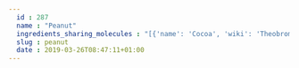 ```yaml
---
  id : 287
  name : "Peanut"
  ingredients_sharing_molecules : "[{'name': 'Cocoa', 'wiki': 'Theobroma_cacao', 'id': 283, 'category': 'Seed', 'common_molecules': [89594, 5280443, 5280598, 12232, 6054, 7284, 527, 3893, 7095, 9064, 8094, 638278, 19602, 6584, 8468, 637775, 5363388, 1032, 5280511, 650, 5367719, 13144, 1049, 4788, 26447, 8129, 61020, 247, 26334, 8452, 12779, 853433, 72276, 6072, 638011, 1889, 15394, 5280445, 460, 11747, 637566, 240, 33931, 62897, 22386, 5365811, 5283329, 8130, 798, 6569, 26335, 7559, 441005, 72277, 6561, 65084, 996, 6184, 637542, 441484, 8051, 7002, 32065, 7976, 107971, 28905, 5284639, 10448, 338, 7288, 8723, 11552, 79803, 1110, 6050, 5280804, 6986, 1136, 12748, 5318042, 3776, 31260, 2345, 5280863, 5370602, 784, 8857, 439341, 26808, 7150, 31252, 5280343, 1549026, 11902, 12170, 7654, 7847, 6436017, 445070, 768, 27457, 7361, 323, 1183, 9862, 5281708, 637511, 22201, 8175, 8314, 529056, 25915, 36822, 5284503, 802, 180, 72, 61503, 643941, 126, 8369, 61260, 999, 878, 439246, 244, 8768, 26331, 30914, 14286, 439263, 454, 135, 6251, 19310, 637920, 644104, 444539, 6590, 18635, 14079, 7858, 7501, 14296, 10393, 5315892, 18522, 11509, 7938, 31272, 643779, 107, 7362, 439533, 11128, 998]}, {'name': 'Tea', 'wiki': 'Tea', 'id': 310, 'category': 'Plant', 'common_molecules': [89594, 5280443, 5280598, 637564, 246728, 5319754, 6054, 7284, 527, 8858, 3893, 9064, 8094, 5364752, 638278, 19602, 6072, 637775, 5363388, 644104, 5280511, 650, 5367719, 13144, 1049, 4788, 26447, 8129, 61020, 247, 26334, 8452, 5283345, 853433, 72276, 638011, 1889, 15394, 5280445, 11747, 637566, 5321950, 240, 33931, 62897, 22386, 5365811, 27457, 5283329, 8130, 798, 6569, 7148, 441005, 72277, 61664, 6561, 65084, 996, 637542, 7921, 441484, 8051, 7002, 62453, 12097, 7976, 107971, 5284639, 10448, 22201, 338, 7288, 8723, 11552, 79803, 1110, 6050, 5280804, 6986, 460, 5318042, 107905, 31260, 2345, 5280863, 5370602, 784, 8857, 439341, 26808, 7150, 31252, 5280343, 1549026, 20861, 126, 7654, 7847, 445070, 768, 32065, 7361, 323, 1183, 9862, 5281708, 637511, 11449, 8175, 8314, 5283349, 6184, 25915, 6202, 5284503, 802, 180, 72, 61503, 643941, 332, 999, 31245, 439246, 244, 8768, 26331, 7362, 14286, 439263, 1130, 454, 6251, 12020, 878, 637920, 444539, 6590, 18635, 7858, 7501, 14296, 10393, 5315892, 14079, 11509, 7938, 65064, 643779, 107, 439533, 11128, 998]}, {'name': 'Soybean', 'wiki': 'Soybean', 'id': 289, 'category': 'Legume', 'common_molecules': [89594, 5280443, 5280598, 637564, 12232, 6054, 7284, 527, 1130, 9064, 8094, 638278, 19602, 6584, 8468, 637775, 246728, 5363388, 644104, 5280511, 650, 5367719, 13144, 1049, 4788, 26447, 8129, 61020, 247, 26334, 8452, 5283345, 853433, 6072, 638011, 1889, 15394, 5280445, 11747, 637566, 5321950, 240, 33931, 22386, 5365811, 5283316, 8130, 798, 6569, 261, 441005, 6561, 996, 6184, 637542, 441484, 8051, 7002, 62453, 12097, 7976, 107971, 5284639, 10448, 338, 7288, 8723, 11552, 79803, 1110, 6050, 5280804, 6986, 5283339, 460, 5318042, 3776, 5283356, 2345, 5280863, 784, 8857, 439341, 26808, 7150, 31252, 5280343, 1549026, 126, 7654, 7847, 445070, 768, 27457, 7361, 5363229, 9261, 323, 1183, 5367531, 9862, 5281708, 637511, 22201, 8175, 5283349, 9256, 25915, 6436017, 6202, 5284503, 802, 180, 72, 61503, 643941, 8369, 332, 999, 439246, 244, 8768, 26331, 7362, 439263, 31260, 454, 135, 6251, 12020, 878, 1032, 444539, 18635, 7858, 7501, 14296, 10393, 5315892, 14079, 11509, 7938, 31272, 643779, 107, 439533, 11128, 998]}, {'name': 'Potato', 'wiki': 'Potato', 'id': 373, 'category': 'Vegetable Tuber', 'common_molecules': [89594, 5280443, 5280598, 12232, 6054, 7284, 527, 8858, 7095, 26333, 9064, 8094, 5364752, 638278, 19602, 6072, 637775, 5363388, 644104, 106441, 5280511, 650, 5367719, 13144, 33166, 1049, 4788, 26447, 8129, 61020, 247, 6274, 26334, 8452, 5283345, 853433, 72276, 638011, 1889, 15394, 5280445, 11747, 637566, 5321950, 240, 33931, 5365811, 27457, 8193, 8130, 798, 6569, 26335, 441005, 72277, 6561, 65084, 996, 637542, 441484, 8051, 12097, 7976, 107971, 28905, 5284639, 10448, 338, 7288, 8723, 11552, 79803, 1110, 6050, 5280804, 6986, 5318042, 107905, 31260, 2345, 5280863, 784, 8857, 439341, 26808, 7150, 31252, 5280343, 1549026, 11902, 7654, 7847, 445070, 768, 32065, 7361, 5363229, 323, 1183, 9862, 5281708, 637511, 22201, 8175, 8314, 5283349, 6184, 25915, 6202, 5284503, 802, 180, 72, 61503, 643941, 126, 999, 439246, 244, 8768, 26331, 7362, 439263, 1130, 16592, 454, 6251, 12020, 878, 444539, 6590, 18635, 14079, 7858, 14296, 31246, 10393, 5315892, 18522, 11509, 7938, 65064, 643779, 107, 439533, 11128, 998]}, {'name': 'Tomato', 'wiki': 'Tomato', 'id': 364, 'category': 'Vegetable Fruit', 'common_molecules': [89594, 5280443, 5280598, 637564, 12232, 6054, 7284, 527, 8858, 7095, 9064, 8094, 5364752, 638278, 19602, 6584, 8468, 637775, 5363388, 1032, 106441, 5280511, 650, 5367719, 13144, 33166, 4788, 26447, 61020, 247, 8452, 5283345, 853433, 72276, 6072, 638011, 1889, 15394, 5280445, 11747, 637566, 240, 33931, 5365811, 5283316, 8130, 798, 6569, 61663, 441005, 72277, 6561, 65084, 996, 637542, 7921, 441484, 62453, 12097, 107971, 5284639, 10448, 338, 7288, 8723, 11552, 79803, 1110, 6050, 6986, 5283339, 460, 5318042, 3776, 107905, 31260, 2345, 5280863, 784, 8857, 439341, 7150, 5280343, 1549026, 11902, 7654, 7847, 445070, 768, 323, 1183, 9862, 5281708, 637511, 8175, 8314, 5283349, 6184, 6202, 5284503, 802, 180, 72, 61503, 643941, 126, 332, 999, 878, 439246, 244, 8768, 7362, 439263, 1130, 16592, 454, 445154, 6251, 12020, 19310, 637920, 644104, 444539, 6590, 18635, 7858, 10393, 5315892, 18522, 11509, 7938, 65064, 643779, 107, 439533, 11128, 998]}]"
  slug : peanut
  date : 2019-03-26T08:47:11+01:00
---
```



